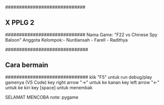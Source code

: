 #############################
##        X PPLG 2         ##
#############################
Nama Game: "F22 vs Chinese Spy Baloon"
Anggota Kelompok:- Nurdiansah
                 - Farell
                 - Radithya

##############################
##         Cara bermain     ##
##############################
klik "F5" untuk run debug/play gamenya (VS Code)
key right arrow "→" untuk ke kanan
key left arrow  "←" untuk ke kiri
key [space] untuk menembak


SELAMAT MENCOBA
note: pygame
